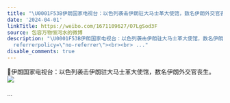 ```yaml
---
title: "\U0001F53B伊朗国家电视台：以色列袭击伊朗驻大马士革大使馆，数名伊朗外交官丧生。 [图片]"
date: '2024-04-01'
linkTitle: https://weibo.com/1671109627/O7LgSod3F
source: 包容万物恒河水的微博
description: "\U0001F53B伊朗国家电视台：以色列袭击伊朗驻大马士革大使馆，数名伊朗外交官丧生。 <img style=\"\" src=\"https://tvax2.sinaimg.cn/large/639b1bfbly1hobrvpqfr6j20h905m0tk.jpg\"
  referrerpolicy=\"no-referrer\"><br><br> ..."
disable_comments: true
---
```

🔻伊朗国家电视台：以色列袭击伊朗驻大马士革大使馆，数名伊朗外交官丧生。 <img style="" src="https://tvax2.sinaimg.cn/large/639b1bfbly1hobrvpqfr6j20h905m0tk.jpg" referrerpolicy="no-referrer"><br><br> ...